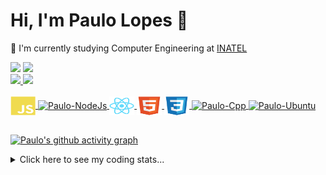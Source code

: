 <div>
  <h1> Hi, I'm Paulo Lopes 👋 </h1>
  <p>🔭 I'm currently studying Computer Engineering at <a href="https://inatel.br/home/" target="_blank">INATEL</a>
  
  </p>
  <div align="left"> 
  <a href="https://www.instagram.com/paulotc1999/" target="_blank"><img src="https://img.shields.io/badge/-Instagram-%23E4405F?style=for-the-badge&logo=instagram&logoColor=white" target="_blank"></a>
  <a href="https://www.linkedin.com/in/paulotc1999/" target="_blank"><img src="https://img.shields.io/badge/-LinkedIn-%230077B5?style=for-the-badge&logo=linkedin&logoColor=white" target="_blank"></a> 
</div>
  
</div>
<div align="left">
  <a href="https://github.com/paulotc1999">
  <img height="180em" src="https://github-readme-stats.vercel.app/api?username=paulotc1999&show_icons=true&theme=dark&include_all_commits=true&count_private=true&hide_rank=true"/>
  <img height="180em" src="https://github-readme-stats.vercel.app/api/top-langs/?username=paulotc1999&layout=compact&langs_count=9&theme=dark"/>
</div>
  
 <div style="display: inline_block"><br>
  <img align="center" alt="Paulo-Js" height="30" width="40" src="https://raw.githubusercontent.com/devicons/devicon/master/icons/javascript/javascript-plain.svg">
  <img align="center" alt="Paulo-NodeJs" height="30" width="40" src="https://cdn.jsdelivr.net/gh/devicons/devicon/icons/nodejs/nodejs-plain.svg">
  <img align="center" alt="Paulo-React" height="30" width="40" src="https://raw.githubusercontent.com/devicons/devicon/master/icons/react/react-original.svg">
  <img align="center" alt="Paulo-HTML" height="30" width="40" src="https://raw.githubusercontent.com/devicons/devicon/master/icons/html5/html5-original.svg">
  <img align="center" alt="Paulo-CSS" height="30" width="40" src="https://raw.githubusercontent.com/devicons/devicon/master/icons/css3/css3-original.svg">
  <img align="center" alt="Paulo-Cpp" height="30" width="40" src="https://cdn.jsdelivr.net/gh/devicons/devicon/icons/cplusplus/cplusplus-original.svg">
  <img align="center" alt="Paulo-Ubuntu" height="30" width="40" src="https://cdn.jsdelivr.net/gh/devicons/devicon/icons/ubuntu/ubuntu-plain.svg">
  
</div>
</a>

</br>

[![Paulo's github activity graph](https://activity-graph.herokuapp.com/graph?username=paulotc1999&theme=chartreuse-dark)](https://github.com/ashutosh00710/github-readme-activity-graph)


<div>
<details>
      <summary>Click here to see my coding stats...</summary>
      
<!--START_SECTION:waka-->
![Code Time](http://img.shields.io/badge/Code%20Time-30%20hrs%2045%20mins-blue)

![Profile Views](http://img.shields.io/badge/Profile%20Views-21-blue)

![Lines of code](https://img.shields.io/badge/From%20Hello%20World%20I%27ve%20Written-499%20Thousand%20lines%20of%20code-blue)

**I'm an Early 🐤** 

```text
🌞 Morning    98 commits     ███████████░░░░░░░░░░░░░░   44.75% 
🌆 Daytime    60 commits     ██████░░░░░░░░░░░░░░░░░░░   27.4% 
🌃 Evening    60 commits     ██████░░░░░░░░░░░░░░░░░░░   27.4% 
🌙 Night      1 commits      ░░░░░░░░░░░░░░░░░░░░░░░░░   0.46%

```
📅 **I'm Most Productive on Sunday** 

```text
Monday       31 commits     ███░░░░░░░░░░░░░░░░░░░░░░   14.16% 
Tuesday      36 commits     ████░░░░░░░░░░░░░░░░░░░░░   16.44% 
Wednesday    24 commits     ██░░░░░░░░░░░░░░░░░░░░░░░   10.96% 
Thursday     32 commits     ███░░░░░░░░░░░░░░░░░░░░░░   14.61% 
Friday       37 commits     ████░░░░░░░░░░░░░░░░░░░░░   16.89% 
Saturday     20 commits     ██░░░░░░░░░░░░░░░░░░░░░░░   9.13% 
Sunday       39 commits     ████░░░░░░░░░░░░░░░░░░░░░   17.81%

```


📊 **This Week I Spent My Time On** 

```text
⌚︎ Time Zone: America/Sao_Paulo

💬 Programming Languages: 
JavaScript               1 hr 3 mins         ██████████░░░░░░░░░░░░░░░   41.75% 
Docker                   42 mins             ███████░░░░░░░░░░░░░░░░░░   27.78% 
YAML                     24 mins             ████░░░░░░░░░░░░░░░░░░░░░   16.07% 
Markdown                 15 mins             ██░░░░░░░░░░░░░░░░░░░░░░░   10.39% 
Other                    3 mins              ░░░░░░░░░░░░░░░░░░░░░░░░░   2.18%

🔥 Editors: 
VS Code                  2 hrs 31 mins       █████████████████████████   100.0%

💻 Operating System: 
Linux                    2 hrs 31 mins       █████████████████████████   100.0%

```


 Last Updated on 12/02/2022 01:02:02 UTC
<!--END_SECTION:waka-->


